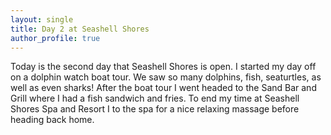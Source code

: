 ```yaml
---
layout: single
title: Day 2 at Seashell Shores
author_profile: true
---
```


Today is the second day that Seashell Shores is open.  I started my day off on a dolphin watch boat tour.  We saw so many dolphins, fish, seaturtles, as well as even sharks!  After the boat tour I went headed to the Sand Bar and Grill where I had a fish sandwich and fries.  To end my time at Seashell Shores Spa and Resort I to the spa for a nice relaxing massage before heading back home.  